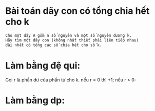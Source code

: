 
# Bài toán dãy con có tổng chia hết cho k

```markdown
Cho một dãy A gồm n số nguyên và một số nguyên dương k. 
Hãy tìm một dãy con (không nhất thiết phải liên tiếp nhau) 
dài nhất có tổng các số chia hết cho số k.
```

# Làm bằng đệ qui:

Gọi r là phần dư của phần tử cho k.
nếu r = 0 thì +1;
nếu r > 0:
    

# Làm bằng dp:

